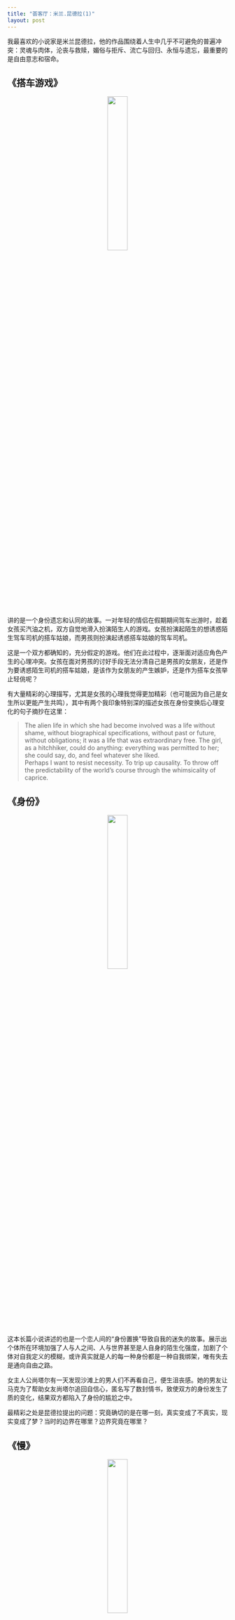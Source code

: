 ```yaml
---
title: "荟客厅：米兰.昆德拉(1)"
layout: post
---
```



我最喜欢的小说家是米兰昆德拉，他的作品围绕着人生中几乎不可避免的普遍冲突：灵魂与肉体，沦丧与救赎，媚俗与拒斥、流亡与回归、永恒与遗忘，最重要的是自由意志和宿命。

## 《搭车游戏》

<p align="center">
  <img src="http://linhui.org/images/posts/laughablelove.png"  width="30%" />
</p>

讲的是一个身份遗忘和认同的故事。一对年轻的情侣在假期期间驾车出游时，趁着女孩买汽油之机，双方自觉地滑入扮演陌生人的游戏。女孩扮演起陌生的想诱惑陌生驾车司机的搭车姑娘，而男孩则扮演起诱惑搭车姑娘的驾车司机。

这是一个双方都确知的，充分假定的游戏。他们在此过程中，逐渐面对适应角色产生的心理冲突。女孩在面对男孩的讨好手段无法分清自己是男孩的女朋友，还是作为要诱惑陌生司机的搭车姑娘，是该作为女朋友的产生嫉妒，还是作为搭车女孩举止轻佻呢？

有大量精彩的心理描写，尤其是女孩的心理我觉得更加精彩（也可能因为自己是女生所以更能产生共鸣），其中有两个我印象特别深的描述女孩在身份变换后心理变化的句子摘抄在这里：

> The alien life in which she had become involved was a life without shame, without biographical specifications, without past or future, without obligations; it was a life that was extraordinary free. The girl, as a hitchhiker, could do anything: everything was permitted to her; she could say, do, and feel whatever she liked.  
Perhaps I want to resist necessity. To trip up causality. To throw off the predictability of the world’s course through the whimsicality of caprice.

## 《身份》

<p align="center">
  <img src="http://linhui.org/images/posts/identity.png"  width="30%" />
</p>


这本长篇小说讲述的也是一个恋人间的“身份置换”导致自我的迷失的故事。展示出个体所在环境加强了人与人之间、人与世界甚至是人自身的陌生化强度，加剧了个体对自我定义的模糊，或许真实就是人的每一种身份都是一种自我绑架，唯有失去是通向自由之路。

女主人公尚塔尔有一天发现沙滩上的男人们不再看自己，便生沮丧感。她的男友让马克为了帮助女友尚塔尔追回自信心，匿名写了数封情书，致使双方的身份发生了质的变化，结果双方都陷入了身份的尴尬之中。

最精彩之处是昆德拉提出的问题：究竟确切的是在哪一刻，真实变成了不真实，现实变成了梦？当时的边界在哪里？边界究竟在哪里？

## 《慢》

<p align="center">
  <img src="http://linhui.org/images/posts/slowness.png"  width="30%" />
</p>

这是昆德拉的长篇小说。在在《身份》思考了个体人如果主动选择隐蔽自己的私密生活，主动地脱离摄影机式的透明世界会怎样。而在《慢》中作者意欲揭示现代人被迫公开自己隐私生活而导致对速度的追求，那种在透明状态下的从众压力。

小说名是《慢》，实际上是讲快，记忆的速朽，和精神的贫瘠。在公开的环境下，个人成为表演和作秀的机器，我感觉这更加接近现在的网络环境，每个人都争着展示自己，让自己被听见，在摄影机面前，美与丑，真与假没有本质区别，有的只是对社会时尚的追求，对大众审美的遵奉。

很喜欢昆德拉将小说中人的生存环境比喻成大贝壳，每个人讲的东西都会在贝壳里回响：

> Nothing in this novel stays a secret exclusive to two persons; everyone seems to live inside an enormous resonating seashell where every whispered word reverberates, swells, into multiple and unending echoes. When I was small, people would tell me that if I set a shell against my ear I would hear the immemorial murmur of the sea.

> Has mankind always lived inside such a resonating shell, without realizing it?